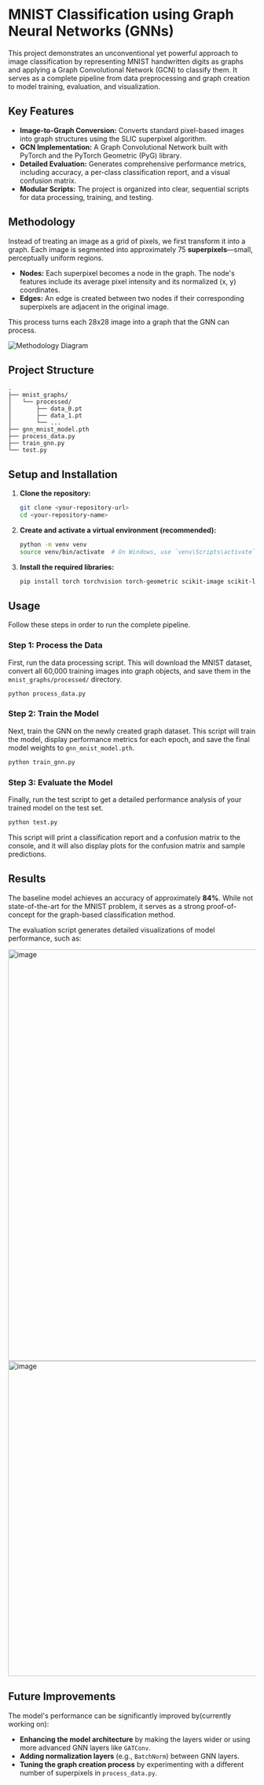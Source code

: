 # MNIST Classification using Graph Neural Networks (GNNs)

This project demonstrates an unconventional yet powerful approach to image classification by representing MNIST handwritten digits as graphs and applying a Graph Convolutional Network (GCN) to classify them. It serves as a complete pipeline from data preprocessing and graph creation to model training, evaluation, and visualization.

## Key Features
- **Image-to-Graph Conversion:** Converts standard pixel-based images into graph structures using the SLIC superpixel algorithm.
- **GCN Implementation:** A Graph Convolutional Network built with PyTorch and the PyTorch Geometric (PyG) library.
- **Detailed Evaluation:** Generates comprehensive performance metrics, including accuracy, a per-class classification report, and a visual confusion matrix.
- **Modular Scripts:** The project is organized into clear, sequential scripts for data processing, training, and testing.

## Methodology
Instead of treating an image as a grid of pixels, we first transform it into a graph. Each image is segmented into approximately 75 **superpixels**—small, perceptually uniform regions.

- **Nodes:** Each superpixel becomes a node in the graph. The node's features include its average pixel intensity and its normalized (x, y) coordinates.
- **Edges:** An edge is created between two nodes if their corresponding superpixels are adjacent in the original image.

This process turns each 28x28 image into a graph that the GNN can process.

![Methodology Diagram](https://i.imgur.com/z1hXGxE.png)

## Project Structure
```
.
├── mnist_graphs/
│   └── processed/
│       ├── data_0.pt
│       ├── data_1.pt
│       └── ...
├── gnn_mnist_model.pth
├── process_data.py
├── train_gnn.py
└── test.py
```

## Setup and Installation

1.  **Clone the repository:**
    ```bash
    git clone <your-repository-url>
    cd <your-repository-name>
    ```

2.  **Create and activate a virtual environment (recommended):**
    ```bash
    python -m venv venv
    source venv/bin/activate  # On Windows, use `venv\Scripts\activate`
    ```

3.  **Install the required libraries:**
    ```bash
    pip install torch torchvision torch-geometric scikit-image scikit-learn matplotlib seaborn numpy tqdm
    ```

## Usage
Follow these steps in order to run the complete pipeline.

### Step 1: Process the Data
First, run the data processing script. This will download the MNIST dataset, convert all 60,000 training images into graph objects, and save them in the `mnist_graphs/processed/` directory.

```bash
python process_data.py
```

### Step 2: Train the Model
Next, train the GNN on the newly created graph dataset. This script will train the model, display performance metrics for each epoch, and save the final model weights to `gnn_mnist_model.pth`.

```bash
python train_gnn.py
```

### Step 3: Evaluate the Model
Finally, run the test script to get a detailed performance analysis of your trained model on the test set.

```bash
python test.py
```
This script will print a classification report and a confusion matrix to the console, and it will also display plots for the confusion matrix and sample predictions.

## Results
The baseline model achieves an accuracy of approximately **84%**. While not state-of-the-art for the MNIST problem, it serves as a strong proof-of-concept for the graph-based classification method.

The evaluation script generates detailed visualizations of model performance, such as:

<img width="997" height="836" alt="image" src="https://github.com/user-attachments/assets/ca9a528b-707f-4631-b75c-726d7bdaaae1" />

<img width="1362" height="640" alt="image" src="https://github.com/user-attachments/assets/1581c103-e5cb-4b96-a4a3-2802284cad9a" />

## Future Improvements
The model's performance can be significantly improved by(currently working on):
- **Enhancing the model architecture** by making the layers wider or using more advanced GNN layers like `GATConv`.
- **Adding normalization layers** (e.g., `BatchNorm`) between GNN layers.
- **Tuning the graph creation process** by experimenting with a different number of superpixels in `process_data.py`.
